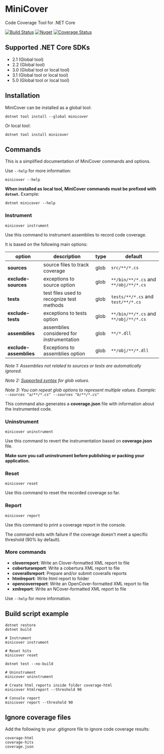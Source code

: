 # MiniCover
Code Coverage Tool for .NET Core

[![Build Status](https://dev.azure.com/lucaslorentzlara/lucaslorentzlara/_apis/build/status/lucaslorentz.minicover?branchName=master)](https://dev.azure.com/lucaslorentzlara/lucaslorentzlara/_build/latest?definitionId=3&branchName=master)
[![Nuget](https://img.shields.io/nuget/v/minicover)](https://www.nuget.org/packages/MiniCover/)
[![Coverage Status](https://coveralls.io/repos/github/lucaslorentz/minicover/badge.svg?branch=master)](https://coveralls.io/github/lucaslorentz/minicover?branch=master)

## Supported .NET Core SDKs
- 2.1 (Global tool)
- 2.2 (Global tool)
- 3.0 (Global tool or local tool)
- 3.1 (Global tool or local tool)
- 5.0 (Global tool or local tool)

## Installation
MiniCover can be installed as a global tool:
```
dotnet tool install --global minicover
```
Or local tool:
```
dotnet tool install minicover
```

## Commands
This is a simplified documentation of MiniCover commands and options.

Use `--help` for more information:
```
minicover --help
```

**When installed as local tool, MiniCover commands must be prefixed with `dotnet`.** Example:
```
dotnet minicover --help
```

### Instrument
```
minicover instrument
```

Use this command to instrument assemblies to record code coverage.

It is based on the following main options:

|option|description|type|default|
|-|-|-|-|
|**sources**|source files to track coverage|glob|`src/**/*.cs`|
|**exclude-sources**|exceptions to source option|glob|`**/bin/**/*.cs` and `**/obj/**/*.cs`|
|**tests**|test files used to recognize test methods|glob|`tests/**/*.cs` and `test/**/*.cs`|
|**exclude-tests**|exceptions to tests option|glob|`**/bin/**/*.cs` and `**/obj/**/*.cs`|
|**assemblies**|assemblies considered for instrumentation|glob|`**/*.dll`|
|**exclude-assemblies**|Exceptions to assemblies option|glob|`**/obj/**/*.dll`|

*Note 1: Assemblies not related to sources or tests are automatically ignored.*

*Note 2: [Supported syntax](https://docs.microsoft.com/en-us/dotnet/api/microsoft.extensions.filesystemglobbing.matcher?view=dotnet-plat-ext-3.0#remarks) for glob values.*

*Note 3: You can repeat glob options to represent multiple values. Example: `--sources "a/**/*.cs" --sources "b/**/*.cs"`*

This command also generates a **coverage.json** file with information about the instrumented code.   

### Uninstrument
```
minicover uninstrument
````

Use this command to revert the instrumentation based on **coverage.json** file.

**Make sure you call uninstrument before publishing or packing your application.**

### Reset
```
minicover reset
````

Use this command to reset the recorded coverage so far.

### Report
```
minicover report
````

Use this command to print a coverage report in the console.

The command exits with failure if the coverage doesn't meet a specific threshold (90% by default).

### More commands

- **cloverreport**: Write an Clover-formatted XML report to file
- **coberturareport**: Write a cobertura XML report to file
- **coverallsreport**: Prepare and/or submit coveralls reports
- **htmlreport**: Write html report to folder
- **opencoverreport**: Write an OpenCover-formatted XML report to file
- **xmlreport**: Write an NCover-formatted XML report to file

Use `--help` for more information.

## Build script example
```shell
dotnet restore
dotnet build

# Instrument
minicover instrument

# Reset hits
minicover reset

dotnet test --no-build

# Uninstrument
minicover uninstrument

# Create html reports inside folder coverage-html
minicover htmlreport --threshold 90

# Console report
minicover report --threshold 90
```

## Ignore coverage files

Add the following to your .gitignore file to ignore code coverage results:
```
coverage-html
coverage-hits
coverage.json
```
